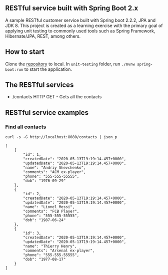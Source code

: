 ## RESTful service built with Spring Boot 2.x

A sample RESTful customer service built with Spring boot 2.2.2, JPA and JDK 8.
This project is created as a learning exercise with the primary goal of applying unit testing to commonly used tools 
such as Spring Framework, Hibernate/JPA, REST, among others.

## How to start

Clone the [repository](https://github.com/Maradinho10/unit-testing.git) to local. In `unit-testing` folder, run `./mvnw spring-boot:run` to start the application.

## The RESTful services

- /contacts HTTP GET - Gets all the contacts

## RESTful service examples  

### Find all contacts
```
curl -s -G http://localhost:8080/contacts | json_p

[
    {
        "id": 1,
        "createdDate": "2020-05-13T19:19:14.457+0000",
        "updatedDate": "2020-05-13T19:19:14.457+0000",
        "name": "Andriy Shevchenko",
        "comments": "ACM ex-player",
        "phone": "555-555-55555",
        "dob": "1976-09-29"
    },
    {
        "id": 2,
        "createdDate": "2020-05-13T19:19:14.457+0000",
        "updatedDate": "2020-05-13T19:19:14.457+0000",
        "name": "Lionel Messi",
        "comments": "FCB Player",
        "phone": "555-555-55555",
        "dob": "1987-06-24"
    },
    {
        "id": 3,
        "createdDate": "2020-05-13T19:19:14.457+0000",
        "updatedDate": "2020-05-13T19:19:14.457+0000",
        "name": "Thierry Henry",
        "comments": "Arsenal ex-player",
        "phone": "555-555-55555",
        "dob": "1977-08-17"
    }
]
```

